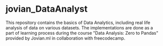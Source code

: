 # jovian_DataAnalyst

This repository contains the basics of  Data Analytics, including real life analysis of data on various datasets.
The implementations are done as a part of learning process during the course "Data Analysis: Zero to Pandas" provided by Jovian.ml in collaboration with freecodecamp.
